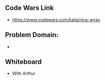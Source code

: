 ## Code Wars Link
* https://www.codewars.com/kata/nice-array

## Problem Domain:
* 

## Whiteboard 
* With Arthur